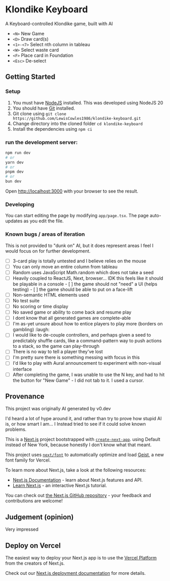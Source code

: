# Klondike Keyboard

A Keyboard-controlled Klondike game, built with AI

- `<N>` New Game
- `<D>` Draw card(s)
- `<1>-<7>` Select nth column in tableau
- `<W>` Select waste card
- `<F>` Place card in Foundation
- `<Esc>` De-select

<!-- - `<>` Function -->

## Getting Started

### Setup

1. You must have [NodeJS](https://nodejs.org) installed. This was developed using NodeJS 20
2. You should have [Git](https://git-scm.org) installed.
3. Git clone using `git clone https://github.com/LewisCowles1986/klondike-keyboard.git`
4. Change directory into the cloned folder `cd klondike-keyboard`
5. Install the dependencies using `npm ci`


### run the development server:

```bash
npm run dev
# or
yarn dev
# or
pnpm dev
# or
bun dev
```

Open [http://localhost:3000](http://localhost:3000) with your browser to see the result.

### Developing

You can start editing the page by modifying `app/page.tsx`. The page auto-updates as you edit the file.

### Known bugs / areas of iteration

This is not provided to "dunk on" AI, but it does represent areas I feel I would focus on for further development.

- [ ] 3-card play is totally untested and I believe relies on the mouse
- [ ] You can only move an entire column from tableau
- [ ] Random uses JavaScript Math.random which does not take a seed
- [ ] Heavily coupled to ReactJS, Next, browser... IDK this feels like it should be playable in a console
      - [ ] the game should not "need" a UI (helps testing)
      - [ ] the game should be able to put on a face-lift
- [ ] Non-semantic HTML elements used
- [ ] No test suite
- [ ] No scoring or time display
- [ ] No saved game or ability to come back and resume play
- [ ] I dont know that all generated games are complete-able
- [ ] I'm as-yet unsure about how to entice players to play more (borders on gambling) :laugh:
- [ ] I would like to de-couple controllers, and perhaps given a seed to predictably shuffle cards, like a command-pattern way to push actions to a stack, so the game can play-through
- [ ] There is no way to tell a player they've lost
- [ ] I'm pretty sure there is something messing with focus in this
- [ ] I'd like to play with Aural announcement to experiment with non-visual interface
- [ ] After completing the game, I was unable to use the N key, and had to hit the button for "New Game"
      - I did not tab to it. I used a cursor.

## Provenance

This project was originally AI generated by v0.dev

I'd heard a lot of hype around it, and rather than try to prove how stupid AI is, or how smart I am... I Instead tried to see if it could solve known problems.

This is a [Next.js](https://nextjs.org) project bootstrapped with [`create-next-app`](https://nextjs.org/docs/app/api-reference/cli/create-next-app). using Default instead of New York, because honestly I don't know what that meant.

This project uses [`next/font`](https://nextjs.org/docs/app/building-your-application/optimizing/fonts) to automatically optimize and load [Geist](https://vercel.com/font), a new font family for Vercel.

To learn more about Next.js, take a look at the following resources:

- [Next.js Documentation](https://nextjs.org/docs) - learn about Next.js features and API.
- [Learn Next.js](https://nextjs.org/learn) - an interactive Next.js tutorial.

You can check out [the Next.js GitHub repository](https://github.com/vercel/next.js) - your feedback and contributions are welcome!

## Judgement (opinion)

Very impressed

## Deploy on Vercel

The easiest way to deploy your Next.js app is to use the [Vercel Platform](https://vercel.com/new?utm_medium=default-template&filter=next.js&utm_source=create-next-app&utm_campaign=create-next-app-readme) from the creators of Next.js.

Check out our [Next.js deployment documentation](https://nextjs.org/docs/app/building-your-application/deploying) for more details.
